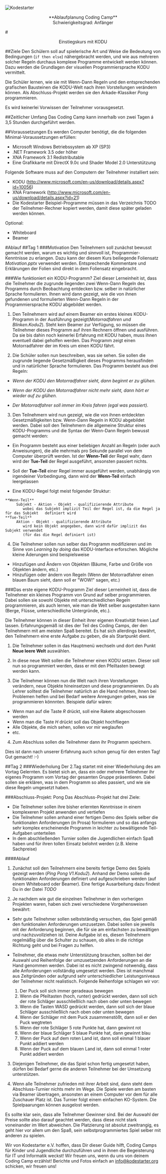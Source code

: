 ![Kodestarter](/kodu/kodestarter-logo-white.png)

<center>**Ablaufplanung Coding Camp**</center>

<center>Schwierigkeitsgrad: Anfänger </center>

#<center>Einstiegskurs mit KODU</center>

##Ziele
Den Schülern soll auf spielerische Art und Weise die Bedeutung von Bedingungen (`if then else`) nähergebracht werden, und wie aus mehreren solcher Regeln durchaus komplexe Programme entwickelt werden können. Dazu werden die Grundlagen der visuellen Programmiersprache KODU vermittelt.

Die Schüler lernen, wie sie mit Wenn-Dann Regeln und den entsprechenden grafischen Bausteinen die KODU-Welt nach ihren Vorstellungen verändern können. Als Abschluss-Projekt werden sie den Arkade-Klassiker *Pong* programmieren.

Es wird keinerlei Vorwissen der Teilnehmer vorausgesetzt.

##Zeitlicher Umfang
Das Coding Camp kann innerhalb von zwei Tagen á 3,5 Stunden durchgeführt werden.

##Voraussetzungen
Es werden Computer benötigt, die die folgenden Minimal-Voraussetzungen erfüllen:
- Microsoft Windows Betriebssystem ab XP (SP3)
- .NET Framework 3.5 oder höher
- XNA Framework 3.1 Redistributable
- Eine Grafikkarte mit DirectX 9.0c und Shader Model 2.0 Unterstützung

Folgende Software muss auf den Computern der Teilnehmer installiert sein:
- KODU (http://www.microsoft.com/en-us/download/details.aspx?id=10056)
- XNA Framework (http://www.microsoft.com/en-us/download/details.aspx?id=21)
- Die Kodestarter Beispiel-Programme müssen in das Verzeichnis TODO der Teilnehmer-Rechner kopiert werden, damit diese später geladen werden können.

Optional:
- Whiteboard
- Beamer


#Ablauf
##Tag 1
###Motivation
Den Teilnehmern soll zunächst bewusst gemacht werden, warum es wichtig und sinnvoll ist, Programmier-Kenntnisse zu erlangen. Dazu kann der diesem Kurs beiliegende Foliensatz *Motivation.pptx* verwendet werden. Entsprechende Kommentare und Erklärungen der Folien sind direkt in dem Foliensatz eingebracht.

###Wie funktioniert ein KODU-Programm?
Ziel dieser Lerneinheit ist, dass die Teilnehmer die zugrunde liegenden zwei Wenn-Dann Regeln des Programms durch Beobachtung entdecken bzw. selber in natürlicher Sprache formulieren. Ihnen wird dann gezeigt, wie die von ihnen gefundenen und formulierten Wenn-Dann Regeln in der Programmiersprache KODU abgebildet werden.

1. Den Teilnehmern wird auf einem Beamer ein erstes kleines KODU-Programm in der Ausführung gezeigt(*Motorradfahren und Blinken.Kodu2*). Steht kein Beamer zur Verfügung, so müssen die Teilnehmer dieses Programm auf ihren Rechnern öffnen und ausführen. Da sie bis dahin noch keinerlei Erfahrung mit KODU haben, muss ihnen eventuell dabei geholfen werden.
Das Programm zeigt einen Motorradfahrer der im Kreis um einen KODU fährt.

2. Die Schüler sollen nun beschreiben, was sie sehen. Sie sollen die zugrunde liegende Gesetzmäßigkeit dieses Programms herausfinden und in natürlicher Sprache formulieren.
Das Programm besteht aus drei Regeln:

  - *Wenn der KODU den Motorradfahrer sieht, dann beginnt er zu glühen.*

  - *Wenn der KODU den Motorradfahrer nicht mehr sieht, dann hört er wieder auf zu glühen.*

  - *Der Motorradfahrer soll immer im Kreis fahren (egal was passiert).*

3. Den Teilnehmern wird nun gezeigt, wie die von ihnen entdeckten Gesetzmäßigkeiten bzw. Wenn-Dann Regeln in KODU abgebildet werden. Dabei soll den Teilnehmern die allgemeine Struktur eines KODU-Programms und die Syntax der Wenn-Dann Regeln bewusst gemacht werden:
  - Ein Programm besteht aus einer beliebigen Anzahl an Regeln (oder auch Anweisungen), die alle mehrmals pro Sekunde parallel von dem Computer überprüft werden. Ist der **Wenn-Teil** der Regel wahr, dann wird der **Tue-Teil** der Regel ausgeführt, ansonsten passiert nichts.

   - Soll der **Tue-Teil** einer Regel immer ausgeführt werden, unabhängig von irgendeiner Vorbedingung, dann wird der **Wenn-Teil** einfach leergelassen

   - Eine KODU-Regel folgt meist folgender Struktur:

    **Wenn-Teil**
         Subjekt - Aktion - Objekt - qualifizierende Attribute
            wobei das Subjekt implizit Teil der Regel ist, da die Regel ja für das Subjekt   definiert wird
    **Tue-Teil**
         Aktion - Objekt - qualifizierende Attribute
            wird kein Objekt angegeben, dann wird dafür implizit das Subjekt verwendet
            (für das die Regel definiert ist)

4. Die Teilnehmer sollen nun selber das Programm modifizieren und im Sinne von *Learning by doing* das KODU-Interface erforschen. Mögliche kleine Äderungen sind beispielsweise
  - Hinzufügen und Ändern von Objekten (Bäume, Farbe und Größe von Objekten ändern, etc.)
  - Hinzufügen oder ändern von Regeln (Wenn der Motorradfahrer einen blauen Baum sieht, dann soll er "WOW!" sagen, etc.)


###Das erste eigene KODU-Programm
Ziel dieser Lerneinheit ist, dass die Teilnehmer ein kleines Programm von Grund auf selber programmieren. Dabei sollen sie sowohl Objekte mit unterschiedlichen Regeln programmieren, als auch lernen, wie man die Welt selber ausgestalten kann (Berge, Flüsse, unterschiedliche Untergründe, etc.).

Die Teilnehmer können in dieser Einheit ihrer eigenen Kreativität freien Lauf lassen. Erfahrungsgemäß ist dies der Teil des Coding Camps, der den Teilnehmern mit am meisten Spaß bereitet. Es hat sich allerdings bewährt, den Teilnehmern eine erste Aufgabe zu geben, die als Startpunkt dient.

1. Die Teilnehmer sollen in das Hauptmenü wechseln und dort den Punkt **Neue leere Welt** auswählen.

2. In diese neue Welt sollen die Teilnehmer einen KODU setzen. Dieser soll nun so programmiert werden, dass er mit den Pfeiltasten bewegt werden kann.

3. Die Teilnehmer können nun die Welt nach ihren Vorstellungen verändern, neue Objekte hineinsetzen und diese programmieren. Du als Lehrer solltest die Teilnehmer natürlich an die Hand nehmen, ihnen bei Problemen helfen und bei Bedarf weitere Anregungen geben, was sie programmieren könnnten. Beispiele dafür wären:

  - Wenn man auf die Taste *R* drückt, soll eine Rakete abgeschossen werden
  - Wenn man die Taste *H* drückt soll das Objekt hochfliegen
  - Alle Objekte, die mich sehen, sollen vor mir weglaufen
  - etc.

4. Zum Abschluss sollen die Teilnehmer dann ihr Programm speichern.

Dies ist dann nach unserer Erfahrung auch schon genug für den ersten Tag! Gut gemacht! :-)

##Tag 2
###Wiederholung
Der 2.Tag startet mit einer Wiederholung des am Vortag Gelernten. Es bietet sich an, dass ein oder mehrere Teilnehmer ihr eigenes Programm vom Vortag der gesamten Gruppe präsentieren. Dabei sollen sie erklären, was in dem Programm so alles passiert, und wie sie diese Regeln umgesetzt haben.

###Abschluss-Projekt: Pong
Das Abschluss-Projekt hat drei Ziele:
- Die Teilnehmer sollen ihre bisher erlernten Kenntnisse in einem komplexeren Projekt anwenden und vertiefen
- Die Teilnehmer sollen anhand einer fertigen Demo des Spiels selber die funktionalen Anforderungen (in Prosa) formulieren und so das anfangs sehr komplex erscheinende Programm in leichter zu bewältigende Teil-Aufgaben unterteilen
- In dem abschließenden Turnier sollen die Jugendlichen einfach Spaß haben und für ihren tollen Einsatz belohnt werden (z.B. kleine Sachpreise)  

####Ablauf
1. Zunächst soll den Teilnehmern eine bereits fertige Demo des Spiels gezeigt werden (*Ping Pong V1.Kodu2*). Anhand der Demo sollen die funktionalen Anforderungen definiert und aufgeschrieben werden (auf einem Whiteboard oder Beamer). Eine fertige Ausarbeitung dazu findest Du in der Datei *TODO*

2. Je nachdem wie gut die einzelnen Teilnehmer in den vorherigen Projekten waren, haben sich zwei verschiedene Vorgehensweisen bewährt:

  - Sehr gute Teilnehmer sollen selbstständig versuchen, das Spiel gemäß den funktionalen Anforderungen umzusetzen. Dabei sollen sie jeweils mit der Anforderung beginnen, die für sie am einfachsten zu bewältigen und nachzuvollziehen ist. Deine Aufgabe ist es, diesen Teilnehmern regelmäßig über die Schulter zu schauen, ob alles in die richtige Richtung geht und bei Fragen zu helfen.

  - Teilnehmer, die etwas mehr Unterstützung brauchen, sollten bei der Auswahl und Reihenfolge der umzusetzenden Anforderungen an die Hand genommen werden. Dabei ist es nicht zwingend notwendig, dass alle Anforderungen vollständig umgesetzt werden. Dies ist manchmal aus Zeitgründen oder aufgrund sehr unterschiedlicher Leistungsniveaus der Teilnehmer nicht realistisch. Folgende Reihenfolge schlagen wir vor:

    1. Der Puck soll sich immer geradeaus bewegen
    2. Wenn die Pfeiltasten (hoch, runter) gedrückt werden, dann soll sich der rote Schläger ausschließlich nach oben oder unten bewegen
    3. Wenn die Tasten WASD gedrückt werden, dann soll sich der blaue Schläger ausschließlich nach oben oder unten bewegen
    4. Wenn der Schläger mit dem Puck zusammenstößt, dann soll er den Puck wegtreten
    5. Wenn der rote Schläger 5 rote Punkte hat, dann gewinnt rot
    6. Wenn der blaue Schläger 5 blaue Punkte hat, dann gewinnt blau
    7. Wenn der Puck auf dem roten Land ist, dann soll einmal 1 blauer Punkt addiert werden
    8. Wenn der Puck auf dem blauen Land ist, dann soll einmal 1 roter Punkt addiert werden

3. Diejenigen Teilnehmer, die das Spiel schon fertig umgesetzt haben, dürfen bei Bedarf gerne die anderen Teilnehmer bei der Umsetzung unterstützen.

4. Wenn alle Teilnehmer zufrieden mit ihrer Arbeit sind, dann steht dem Abschluss-Turnier nichts mehr im Wege. Die Spiele werden am basten via Beamer übertragen, ansonsten an einem Computer vor dem für alle Zuschauer Platz ist. Das Turnier folgt einem einfachen KO-System. Die Spielpaarungen können ausgelost werden.

Es sollte klar sein, dass alle Teilnehmer Gewinner sind. Bei der Auswahl der Preise sollte also darauf geachtet werden, dass diese nicht stark voneinander im Wert abweichen. Die Platzierung ist absolut zweitrangig, es geht hier vor allem um den Spaß, sein selbstprogrammiertes Spiel selber mit anderen zu spielen.

Wir von Kodestarter e.V. hoffen, dass Dir dieser Guide hilft, Coding Camps für Kinder und Jugendliche durchzuführen und in ihnen die Begeisterung für IT und Informatik weckst! Wir freuen uns, wenn du uns von deinem Coding Camp erzählst! Berichte und Fotos einfach an [info@kodestarter.org](mailto:info@kodestarter.org) schicken, wir freuen uns!
